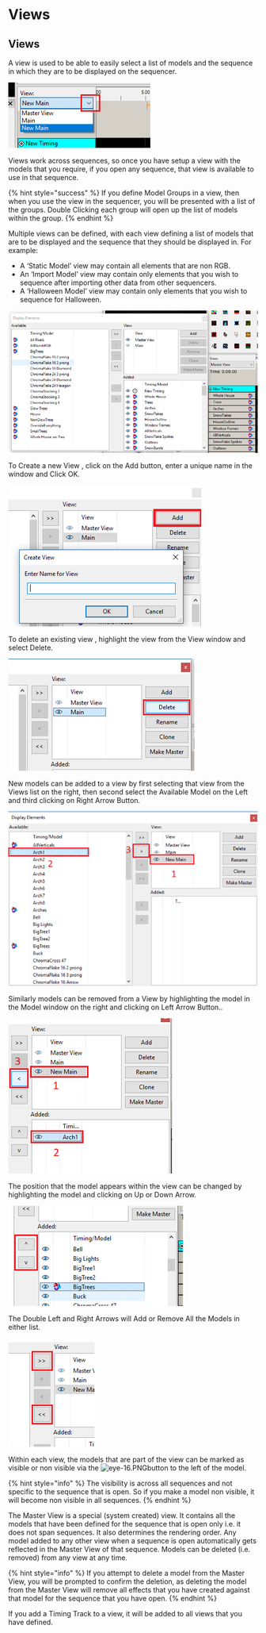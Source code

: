 # Views

## Views

A view is used to be able to easily select a list of models and the sequence in which they are to be displayed on the sequencer.

![](<../../.gitbook/assets/image (267).png>)

Views work across sequences, so once you have setup a view with the models that you require, if you open any sequence, that view is available to use in that sequence.

{% hint style="success" %}
If you define Model Groups in a view, then when you use the view in the sequencer, you will be presented with a list of the groups. Double Clicking each group will open up the list of models within the group.
{% endhint %}

Multiple views can be defined, with each view defining a list of models that are to be displayed and the sequence that they should be displayed in. For example:

* A ‘Static Model’ view may contain all elements that are non RGB.
* An ‘Import Model’ view may contain only elements that you wish to sequence after importing other data from other sequencers.
* A ‘Halloween Model’ view may contain only elements that you wish to sequence for Halloween.

![](<../../.gitbook/assets/image (13).png>)

To Create a new View , click on the Add button, enter a unique name in the window and Click OK.

![](<../../.gitbook/assets/image (271) (1).png>)

To delete an existing view , highlight the view from the View window and select Delete.

![](<../../.gitbook/assets/image (559).png>)

New models can be added to a view by first selecting that view from the Views list on the right, then second select the Available Model on the Left and third clicking on Right Arrow Button.

![](<../../.gitbook/assets/image (171) (1).png>)

Similarly models can be removed from a View by highlighting the model in the Model window on the right and clicking on Left Arrow Button..

![](<../../.gitbook/assets/image (223) (1).png>)

The position that the model appears within the view can be changed by highlighting the model and clicking on Up or Down Arrow.

![](<../../.gitbook/assets/image (241) (1).png>)

The Double Left and Right Arrows will Add or Remove All the Models in either list.

![](<../../.gitbook/assets/image (224).png>)

Within each view, the models that are part of the view can be marked as visible or non visible via the ![eye-16.PNG](https://lh4.googleusercontent.com/wiL0OEoLqv14\_eWUGfnHhBBTGnb4NEvvqXtE-ZAdF2HRUkpYdbfldwOsayDaYmCMLaGtAwifBo3da4r4VaDOV7iN5FX3APblEd9p5Q5huhuk1zb2unS3ZCteJlXLZMlo8kNrzpie)button to the left of the model.

{% hint style="info" %}
The visibility is across all sequences and not specific to the sequence that is open. So if you make a model non visible, it will become non visible in all sequences.
{% endhint %}

The Master View is a special (system created) view. It contains all the models that have been defined for the sequence that is open only i.e. it does not span sequences. It also determines the rendering order. Any model added to any other view when a sequence is open automatically gets reflected in the Master View of that sequence. Models can be deleted (i.e. removed) from any view at any time.

{% hint style="info" %}
If you attempt to delete a model from the Master View, you will be prompted to confirm the deletion, as deleting the model from the Master View will remove all effects that you have created against that model for the sequence that you have open.
{% endhint %}

If you add a Timing Track to a view, it will be added to all views that you have defined.
